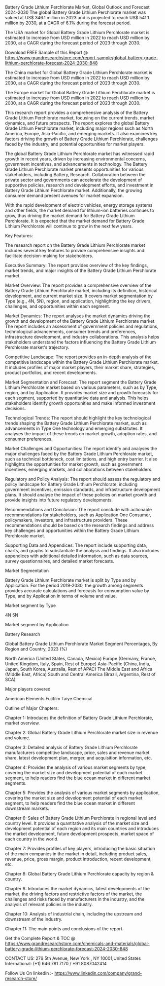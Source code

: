 Battery Grade Lithium Perchlorate Market, Global Outlook and Forecast 2024-2030
The global Battery Grade Lithium Perchlorate market was valued at US$ 346.1 million in 2023 and is projected to reach US$ 541.1 million by 2030, at a CAGR of 6.1% during the forecast period.

The USA market for Global Battery Grade Lithium Perchlorate market is estimated to increase from USD million in 2022 to reach USD million by 2030, at a CAGR during the forecast period of 2023 through 2030.

Download FREE Sample of this Report @ https://www.grandresearchstore.com/report-sample/global-battery-grade-lithium-perchlorate-forecast-2024-2030-848

The China market for Global Battery Grade Lithium Perchlorate market is estimated to increase from USD million in 2022 to reach USD million by 2030, at a CAGR during the forecast period of 2023 through 2030.

The Europe market for Global Battery Grade Lithium Perchlorate market is estimated to increase from USD million in 2022 to reach USD million by 2030, at a CAGR during the forecast period of 2023 through 2030.

This research report provides a comprehensive analysis of the Battery Grade Lithium Perchlorate market, focusing on the current trends, market dynamics, and future prospects. The report explores the global Battery Grade Lithium Perchlorate market, including major regions such as North America, Europe, Asia-Pacific, and emerging markets. It also examines key factors driving the growth of Battery Grade Lithium Perchlorate, challenges faced by the industry, and potential opportunities for market players.

The global Battery Grade Lithium Perchlorate market has witnessed rapid growth in recent years, driven by increasing environmental concerns, government incentives, and advancements in technology. The Battery Grade Lithium Perchlorate market presents opportunities for various stakeholders, including Battery, Research. Collaboration between the private sector and governments can accelerate the development of supportive policies, research and development efforts, and investment in Battery Grade Lithium Perchlorate market. Additionally, the growing consumer demand present avenues for market expansion.

With the rapid development of electric vehicles, energy storage systems and other fields, the market demand for lithium-ion batteries continues to grow, thus driving the market demand for Battery Grade Lithium Perchlorate. It is expected that the market demand for Battery Grade Lithium Perchlorate will continue to grow in the next few years.

Key Features:

The research report on the Battery Grade Lithium Perchlorate market includes several key features to provide comprehensive insights and facilitate decision-making for stakeholders.

Executive Summary: The report provides overview of the key findings, market trends, and major insights of the Battery Grade Lithium Perchlorate market.

Market Overview: The report provides a comprehensive overview of the Battery Grade Lithium Perchlorate market, including its definition, historical development, and current market size. It covers market segmentation by Type (e.g., 4N, 5N), region, and application, highlighting the key drivers, challenges, and opportunities within each segment.

Market Dynamics: The report analyses the market dynamics driving the growth and development of the Battery Grade Lithium Perchlorate market. The report includes an assessment of government policies and regulations, technological advancements, consumer trends and preferences, infrastructure development, and industry collaborations. This analysis helps stakeholders understand the factors influencing the Battery Grade Lithium Perchlorate market's trajectory.

Competitive Landscape: The report provides an in-depth analysis of the competitive landscape within the Battery Grade Lithium Perchlorate market. It includes profiles of major market players, their market share, strategies, product portfolios, and recent developments.

Market Segmentation and Forecast: The report segment the Battery Grade Lithium Perchlorate market based on various parameters, such as by Type, region, and by Application. It provides market size and growth forecasts for each segment, supported by quantitative data and analysis. This helps stakeholders identify growth opportunities and make informed investment decisions.

Technological Trends: The report should highlight the key technological trends shaping the Battery Grade Lithium Perchlorate market, such as advancements in Type One technology and emerging substitutes. It analyses the impact of these trends on market growth, adoption rates, and consumer preferences.

Market Challenges and Opportunities: The report identify and analyses the major challenges faced by the Battery Grade Lithium Perchlorate market, such as technical bottleneck, cost limitations, and high entry barrier. It also highlights the opportunities for market growth, such as government incentives, emerging markets, and collaborations between stakeholders.

Regulatory and Policy Analysis: The report should assess the regulatory and policy landscape for Battery Grade Lithium Perchlorate, including government incentives, emission standards, and infrastructure development plans. It should analyse the impact of these policies on market growth and provide insights into future regulatory developments.

Recommendations and Conclusion: The report conclude with actionable recommendations for stakeholders, such as Application One Consumer, policymakers, investors, and infrastructure providers. These recommendations should be based on the research findings and address key challenges and opportunities within the Battery Grade Lithium Perchlorate market.

Supporting Data and Appendices: The report include supporting data, charts, and graphs to substantiate the analysis and findings. It also includes appendices with additional detailed information, such as data sources, survey questionnaires, and detailed market forecasts.

Market Segmentation

Battery Grade Lithium Perchlorate market is split by Type and by Application. For the period 2019-2030, the growth among segments provides accurate calculations and forecasts for consumption value by Type, and by Application in terms of volume and value.

Market segment by Type

4N
5N

Market segment by Application

Battery
Research

Global Battery Grade Lithium Perchlorate Market Segment Percentages, By Region and Country, 2023 (%)

North America (United States, Canada, Mexico)
Europe (Germany, France, United Kingdom, Italy, Spain, Rest of Europe)
Asia-Pacific (China, India, Japan, South Korea, Australia, Rest of APAC)
The Middle East and Africa (Middle East, Africa)
South and Central America (Brazil, Argentina, Rest of SCA)

Major players covered

American Elements
Fujifilm
Taiye Chemical

Outline of Major Chapters:

Chapter 1: Introduces the definition of Battery Grade Lithium Perchlorate, market overview.

Chapter 2: Global Battery Grade Lithium Perchlorate market size in revenue and volume.

Chapter 3: Detailed analysis of Battery Grade Lithium Perchlorate manufacturers competitive landscape, price, sales and revenue market share, latest development plan, merger, and acquisition information, etc.

Chapter 4: Provides the analysis of various market segments by type, covering the market size and development potential of each market segment, to help readers find the blue ocean market in different market segments.

Chapter 5: Provides the analysis of various market segments by application, covering the market size and development potential of each market segment, to help readers find the blue ocean market in different downstream markets.

Chapter 6: Sales of Battery Grade Lithium Perchlorate in regional level and country level. It provides a quantitative analysis of the market size and development potential of each region and its main countries and introduces the market development, future development prospects, market space of each country in the world.

Chapter 7: Provides profiles of key players, introducing the basic situation of the main companies in the market in detail, including product sales, revenue, price, gross margin, product introduction, recent development, etc.

Chapter 8: Global Battery Grade Lithium Perchlorate capacity by region & country.

Chapter 9: Introduces the market dynamics, latest developments of the market, the driving factors and restrictive factors of the market, the challenges and risks faced by manufacturers in the industry, and the analysis of relevant policies in the industry.

Chapter 10: Analysis of industrial chain, including the upstream and downstream of the industry.

Chapter 11: The main points and conclusions of the report.

Get the Complete Report & TOC @ https://www.grandresearchstore.com/chemicals-and-materials/global-battery-grade-lithium-perchlorate-forecast-2024-2030-848

CONTACT US:
276 5th Avenue, New York , NY 10001,United States
International: (+1) 646 781 7170 / +91 8087042414

Follow Us On linkedin :- https://www.linkedin.com/company/grand-research-store/
